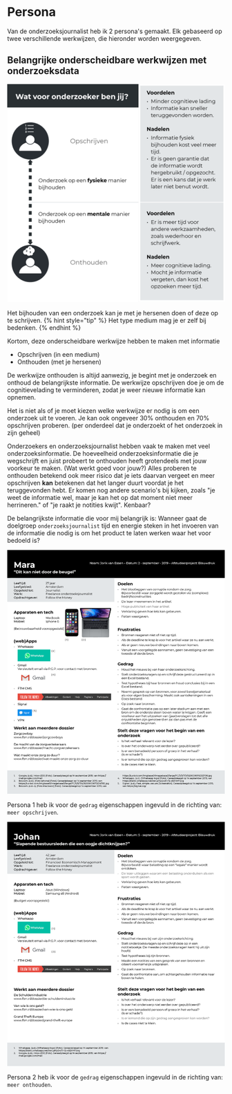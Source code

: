 # Persona

Van de onderzoeksjournalist heb ik 2 persona's gemaakt. Elk gebaseerd op twee verschillende werkwijzen, die hieronder worden weergegeven.


## Belangrijke onderscheidbare werkwijzen met onderzoeksdata

![Belangrijke onderscheidbare werkwijzen met onderzoeksdata](content/persona-classificatie.png)


Het bijhouden van een onderzoek kan je met je hersenen doen of deze op te schrijven.
{% hint style="tip" %}
Het type medium mag je er zelf bij bedenken. 
{% endhint %}

Kortom, deze onderscheidbare werkwijze hebben te maken met informatie
* Opschrijven (in een medium)
* Onthouden (met je hersenen)

De werkwijze onthouden is altijd aanwezig, je begint met je onderzoek en onthoud de belangrijkste informatie.
De werkwijze opschrijven doe je om de cognitievelading te verminderen, zodat je weer nieuwe informatie kan opnemen.

Het is niet als of je moet kiezen welke werkwijze er nodig is om een onderzoek uit te voeren. Je kan ook ongeveer 30% onthouden en 70% opschrijven proberen. (per onderdeel dat je onderzoekt of het onderzoek in zijn geheel)


Onderzoekers en onderzoeksjournalist hebben vaak te maken met veel onderzoeksinformatie. De hoeveelheid onderzoeksinformatie die je wegschrijft en juist probeert te onthouden heeft grotendeels met jouw voorkeur te maken. (Wat werkt goed voor jouw?) Alles proberen te onthouden betekend ook meer risico dat je iets daarvan vergeet en meer opschrijven __kan__ betekenen dat het langer duurt voordat je het teruggevonden hebt. Er komen nog andere scenario's bij kijken, zoals "je weet de informatie wel, maar je kan het op dat moment niet meer herrineren." of "je raakt je notities kwijt". Kenbaar?

De belangrijkste informatie die voor mij belangrijk is: Wanneer gaat de doelgroep `onderzoeksjournalist` tijd en energie steken in het invoeren van de informatie die nodig is om het product te laten werken waar het voor bedoeld is?






![Persona 1](content/persona1.png)

Persona 1 heb ik voor de `gedrag` eigenschappen ingevuld in de richting van: `meer opschrijven`.




![Persona 2](content/persona2.png)

Persona 2 heb ik voor de `gedrag` eigenschappen ingevuld in de richting van: `meer onthouden`.
